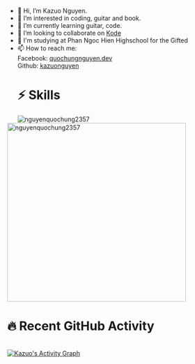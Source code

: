 - 👋 Hi, I’m Kazuo Nguyen.
- 👀 I’m interested in coding, guitar and book.
- 🌱 I’m currently learning guitar, code.
- 💞️ I’m looking to collaborate on <a href="https://kodelang.dev/">Kode</a>
- 🏫 I'm studying at Phan Ngoc Hien Highschool for the Gifted
- 📫 How to reach me: </br>
      Facebook:  <a href="https://www.facebook.com/quochungnguyen.dev/">quochungnguyen.dev</a>
      </br>
      Github: <a href="https://github.com/kazuonguyen">kazuonguyen</a>
  <h1>⚡ Skills</h1>
      <p><img align="left" src="https://github-readme-stats.vercel.app/api/top-langs?username=kazuonguyen&show_icons=true&locale=en&layout=compact" alt="nguyenquochung2357" /></p>

<p>&nbsp;<img align="center" src="https://github-readme-stats.vercel.app/api?username=kazuonguyen&show_icons=true&locale=en" alt="nguyenquochung2357" width="410" /></p>
<h1>🔥  Recent GitHub Activity</h1>
  <br/>
   <a href="https://github.com/kazuonguyen"><img alt="Kazuo's Activity Graph" src="https://activity-graph.herokuapp.com/graph?username=kazuonguyen&custom_title=Kazuo%20Nguyen's%20Contribution%20Graph&theme=react-dark" /></a>
  <br/>

<!---
nguyenquochung2357/nguyenquochung2357 is a ✨ special ✨ repository because its `README.md` (this file) appears on your GitHub profile.
You can click the Preview link to take a look at your changes.
--->
